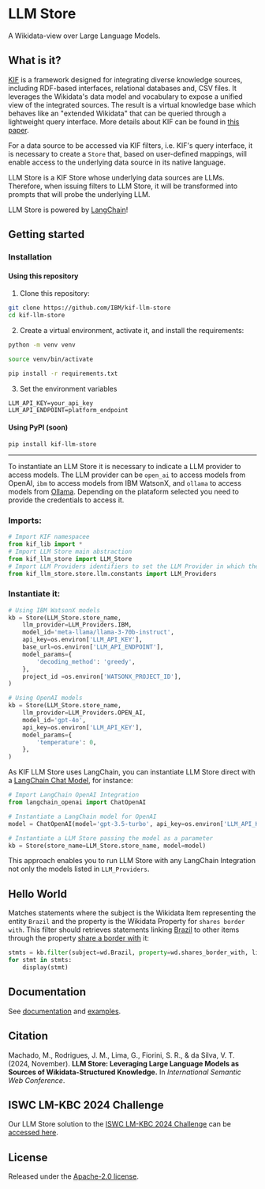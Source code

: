 # LLM Store #

A Wikidata-view over Large Language Models.

## What is it? ##
[KIF](https://github.com/IBM/kif) is a framework designed for integrating diverse knowledge sources, including RDF-based interfaces, relational databases and, CSV files. It leverages the Wikidata's data model and vocabulary to expose a unified view of the integrated sources. The result is a virtual knowledge base which behaves like an "extended Wikidata" that can be queried through a lightweight query interface. More details about KIF can be found in [this paper](https://arxiv.org/abs/2403.10304).

For a data source to be accessed via KIF filters, i.e. KIF's query interface, it is necessary to create a `Store` that, based on user-defined mappings, will enable access to the underlying data source in its native language.

LLM Store is a KIF Store whose underlying data sources are LLMs. Therefore, when issuing filters to LLM Store, it will be transformed into prompts that will probe the underlying LLM.

LLM Store is powered by [LangChain](https://www.langchain.com/langchain)!


## Getting started ##

### Installation ###

#### Using this repository ####

1. Clone this repository:

  ```bash
  git clone https://github.com/IBM/kif-llm-store
  cd kif-llm-store
  ```

2. Create a virtual environment, activate it, and install the requirements:

  ```bash
  python -m venv venv
  ```

  ```bash
  source venv/bin/activate
  ```

  ```bash
  pip install -r requirements.txt
  ```

3. Set the environment variables
  ```
  LLM_API_KEY=your_api_key
  LLM_API_ENDPOINT=platform_endpoint
  ```

#### Using PyPI (soon) ####

```
pip install kif-llm-store
```
---

To instantiate an LLM Store it is necessary to indicate a LLM provider to access models. The LLM provider can be `open_ai` to access models from OpenAI, `ibm` to access models from IBM WatsonX, and `ollama` to access models from [Ollama](https://ollama.com/). Depending on the plataform selected you need to provide the credentials to access it.

### Imports: ###

```python
# Import KIF namespacee
from kif_lib import *
# Import LLM Store main abstraction
from kif_llm_store import LLM_Store
# Import LLM Providers identifiers to set the LLM Provider in which the LLM Store will run over.
from kif_llm_store.store.llm.constants import LLM_Providers
```

### Instantiate it: ###

```python
# Using IBM WatsonX models
kb = Store(LLM_Store.store_name,
    llm_provider=LLM_Providers.IBM,
    model_id='meta-llama/llama-3-70b-instruct',
    api_key=os.environ['LLM_API_KEY'],
    base_url=os.environ['LLM_API_ENDPOINT'],
    model_params={
        'decoding_method': 'greedy',
    },
    project_id =os.environ['WATSONX_PROJECT_ID'],
)
```
```python
# Using OpenAI models
kb = Store(LLM_Store.store_name,
    llm_provider=LLM_Providers.OPEN_AI,
    model_id='gpt-4o',
    api_key=os.environ['LLM_API_KEY'],
    model_params={
        'temperature': 0,
    },
)
```

As KIF LLM Store uses LangChain, you can instantiate LLM Store direct with a [LangChain Chat Model](https://python.langchain.com/v0.2/api_reference/core/language_models/langchain_core.language_models.chat_models.BaseChatModel.html), for instance:

```python
# Import LangChain OpenAI Integration
from langchain_openai import ChatOpenAI

# Instantiate a LangChain model for OpenAI
model = ChatOpenAI(model='gpt-3.5-turbo', api_key=os.environ['LLM_API_KEY'])

# Instantiate a LLM Store passing the model as a parameter
kb = Store(store_name=LLM_Store.store_name, model=model)
```

This approach enables you to run LLM Store with any LangChain Integration not only the models listed in `LLM_Providers`.

## Hello World ##

Matches statements where the subject is the Wikidata Item representing the entity `Brazil` and the property is the Wikidata Property for `shares border with`. This filter should retrieves statements linking [Brazil](https://www.wikidata.org/wiki/Q155) to other items through the property [share a border with](https://www.wikidata.org/wiki/Property:P47) it:

```python
stmts = kb.filter(subject=wd.Brazil, property=wd.shares_border_with, limit=10)
for stmt in stmts:
    display(stmt)
```

## Documentation ##

See [documentation](https://ibm.github.io/kif-llm-store/) and [examples](./examples).


## Citation ##

Machado, M., Rodrigues, J. M., Lima, G., Fiorini, S. R., & da Silva, V. T. (2024, November). **LLM Store: Leveraging Large Language Models as Sources of Wikidata-Structured Knowledge.** In *International Semantic Web Conference*.

## ISWC LM-KBC 2024 Challenge
Our LLM Store solution to the [ISWC LM-KBC 2024 Challenge](https://lm-kbc.github.io/challenge2024/) can be [accessed here](https://github.com/IBM/kif-llm-store/tree/lm-kbc-challenge).


## License ##

Released under the [Apache-2.0 license](./LICENSE).










